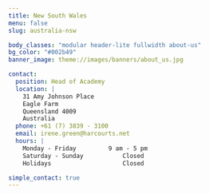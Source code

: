 ```yaml
---
title: New South Wales
menu: false
slug: australia-nsw

body_classes: "modular header-lite fullwidth about-us"
bg_color: "#002b49"
banner_image: theme://images/banners/about_us.jpg

contact:
  position: Head of Academy
  location: |
    31 Amy Johnson Place
    Eagle Farm
    Queensland 4009
    Australia
  phone: +61 (7) 3839 - 3100
  email: irene.green@harcourts.net
  hours: |
    Monday - Friday			9 am - 5 pm
    Saturday - Sunday			Closed
    Holidays					Closed

simple_contact: true
---
```

